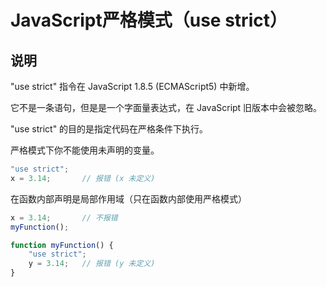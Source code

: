 # JavaScript严格模式（use strict）

## 说明

"use strict" 指令在 JavaScript 1.8.5 (ECMAScript5) 中新增。

它不是一条语句，但是是一个字面量表达式，在 JavaScript 旧版本中会被忽略。

"use strict" 的目的是指定代码在严格条件下执行。

严格模式下你不能使用未声明的变量。

```javascript
"use strict";
x = 3.14;       // 报错 (x 未定义)
```

在函数内部声明是局部作用域（只在函数内部使用严格模式）

```javascript
x = 3.14;       // 不报错
myFunction();

function myFunction() {
	"use strict";
	y = 3.14;   // 报错 (y 未定义)
}
```
